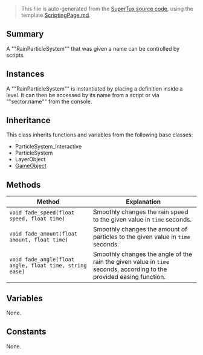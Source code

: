 > This file is auto-generated from the [SuperTux source code](https://github.com/SuperTux/supertux/tree/master/src), using the template [ScriptingPage.md](https://github.com/SuperTux/wiki/tree/master/templates/ScriptingPage.md).

Summary
-------

A ""RainParticleSystem"" that was given a name can be controlled by scripts.

Instances
--------

A ""RainParticleSystem"" is instantiated by placing a definition inside a level. It can then be accessed by its name from a script or via ""sector.name"" from the console. 

Inheritance
--------

This class inherits functions and variables from the following base classes:
* ParticleSystem_Interactive
* ParticleSystem
* LayerObject
* [GameObject](https://github.com/SuperTux/supertux/wiki/ScriptingGameObject)


Methods
-------

Method | Explanation
-------|-------
`void fade_speed(float speed, float time)` | Smoothly changes the rain speed to the given value in `time` seconds.
`void fade_amount(float amount, float time)` | Smoothly changes the amount of particles to the given value in `time` seconds.
`void fade_angle(float angle, float time, string ease)` | Smoothly changes the angle of the rain the given value in `time` seconds, according to the provided easing function.


Variables
---------

None.

Constants
---------

None.
